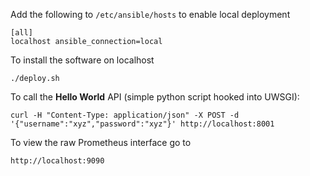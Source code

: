 Add the following to `/etc/ansible/hosts` to enable local deployment

    [all]
    localhost ansible_connection=local

To install the software on localhost

    ./deploy.sh

To call the __Hello World__ API (simple python script hooked into UWSGI):

    curl -H "Content-Type: application/json" -X POST -d '{"username":"xyz","password":"xyz"}' http://localhost:8001

To view the raw Prometheus interface go to

    http://localhost:9090

